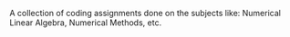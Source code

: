 A collection of coding assignments done on the subjects like: Numerical Linear Algebra, Numerical Methods, etc.
